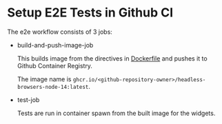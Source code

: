 # Setup E2E Tests in Github CI

The e2e workflow consists of 3 jobs:

- build-and-push-image-job

    This builds image from the directives in [Dockerfile](./Dockerfile) and pushes it to Github Container Registry.

    The image name is `ghcr.io/<github-repository-owner>/headless-browsers-node-14:latest`.

- test-job

    Tests are run in container spawn from the built image for the widgets.
